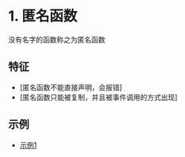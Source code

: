 # 1. 匿名函数
没有名字的函数称之为匿名函数

## 特征
- [匿名函数不能直接声明，会报错]
- [匿名函数只能被复制，并且被事件调用的方式出现]

## 示例
- [示例1](JavascriptBeginner/src/匿名函数.html)
